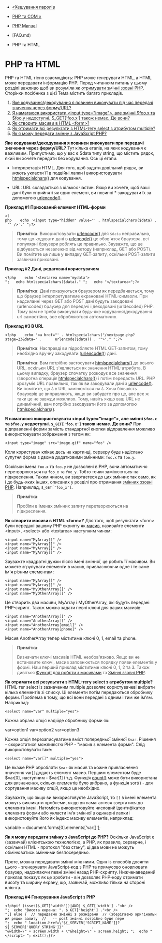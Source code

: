 - [«Хешування паролів](faq.passwords.md)
- [PHP та COM »](faq.com.md)

- [PHP Manual](index.md)
- [FAQ.md)
- PHP та HTML

# PHP та HTML

PHP та HTML тісно взаємодіють: PHP може генерувати HTML, а HTML
може передавати інформацію PHP. Перед читанням питань у цьому розділі
важливо щоб ви розуміли як [отримувати змінні ззовні PHP](language.variables.external.md). Сторінки посібника з цієї
Тема містить багато прикладів.

1. [Яке кодування/декодування я повинен виконувати під час передачі значення через форму/URL?](#faq.md.encoding)
2. [Я намагаюся використати \<input type="image"\>, але змінні $foo.x
та $foo.y недоступні. $\_GET['foo.x'] також немає. Де вони?](#faq.md.form-image)
3. [Як створити масиви в HTML \<form\>?](#faq.md.arrays)
4. [Як отримати всі результати з HTML-тегу select з атрибутом multiple?](#faq.md.select-multiple)
5. [Як я можу передати змінну з JavaScript PHP?](#faq.md.javascript-variable)

**Яке кодування/декодування я повинен виконувати при передачі значення через форму/URL?**
Тут кілька етапів, на яких кодування є важливим. Припустимо, що у
вас є $data типу string, що містить рядок, який ви хочете
передати без кодування. Ось ці етапи:

- Інтерпретація HTML. Для того, щоб задати довільний рядок, ви
*мають* укласти її в подвійні лапки і використовувати
[htmlspecialchars()](function.mdspecialchars.md) для
кодування.

- URL: URL складається з кількох частин. Якщо ви хочете, щоб ваші
дані були сприйняті як один елемент, ви повинні * закодувати їх
за допомогою [urlencode()](function.urlencode.md).

**Приклад #1 Прихований елемент HTML-форми**

` <?php    echo '<input type="hidden" value="' . htmlspecialchars($data) . '" />'."
";?> `

> **Примітка**: Використовувати [urlencode()](function.urlencode.md) для
> `$data` неправильно, тому що кодувати дані в
> [urlencode()](function.urlencode.md) це обов'язок браузера. всі
> популярні браузери роблять це правильно. Зауважте, що це відбувається
> незалежно від методу (наприклад, GET або POST). Ви помітите це
> лише у випадку GET-запиту, оскільки POST-запити зазвичай приховані.

**Приклад #2 Дані, редаговані користувачем**

` <?php    echo "<textarea name='mydata'>
";   echo htmlspecialchars($data)."
";   echo "</textarea>";?> `

> **Примітка**: Дані показуються браузером як передбачається,
> тому що браузер інтерпретуватиме екрановані HTML-символи.
> При надсиланні через GET або POST дані будуть закодовані (urlencoded)
> браузер для передачі і декодовані (urldecoded) PHP. Тому вам не
> треба виконувати будь-яке кодування/декодування url
> самостійно, все обробляються автоматично.

**Приклад #3 В URL**

` <?php    echo '<a href="' . htmlspecialchars("/nextpage.php?stage=23&data=" .      urlencode($data)) . '">'."
";?> `

> **Примітка**: Насправді ви підробляєте HTML GET-запитом,
> тому необхідно вручну закодувати
> ([urlencode()](function.urlencode.md)) дані.

> **Примітка**: Вам потрібно застосувати
> [htmlspecialchars()](function.mdspecialchars.md) до всього URL,
> оскільки URL з'являється як значення HTML-атрибута. В цьому випадку,
> браузер спочатку розкодує все значення (зворотна операція
> [htmlspecialchars()](function.mdspecialchars.md)) і потім передасть
> URL. PHP зрозуміє URL правильно, так як ви закодували дані з
> [urlencode()](function.urlencode.md). Ви помітите, що `&` в URL
> замінюється на `&`. Хоча більшість браузерів це виправляють, якщо
> ви забудете про це, але все ж таки це не завжди можливо. Тому, навіть
> якщо ваш URL не динамічний, вам потрібно закодувати його за допомогою
> [htmlspecialchars()](function.mdspecialchars.md).



**Я намагаюся використовувати \<input type="image"\>, але змінні `$foo.x` та `$foo.y` недоступні. `$_GET['foo.x']` також немає. Де вони?**
При відправленні форми замість стандартної кнопки відправлення можливо
використовувати зображення з тегом як:

```htmlcode
<input type="image" src="image.gif" name="foo" />
````

Коли користувач клікає десь на картинці, серверу буде надіслано
супутня форма з двома додатковими змінними: `foo.x` та
`foo.y`.

Оскільки імена `foo.x` та `foo.y` не дозволені в PHP, вони автоматично
перетворюються на `foo_x` та `foo_y`. Тобто точки замінюються на
підкреслення. Таким чином, ви звертаєтеся до цих змінних так само,
як і до будь-яких інших, описаних у розділі про отримання [змінних ззовні PHP](language.variables.external.md). Наприклад, `$_GET['foo_x']`.

> **Примітка**:
>
> Пробіли в іменах змінних запиту перетворюються на підкреслення.



**Як створити масиви в HTML \<form\>?**
Для того, щоб результати \<form\> були передані вашому PHP скрипту як [масив](language.types.array.md), називайте елементи \<input\>,
\<select\> або \<textarea\> наступним чином:

```htmlcode
<input name="MyArray[]" />
<input name="MyArray[]" />
<input name="MyArray[]" />
<input name="MyArray[]" />
````

Зауважте квадратні дужки після імені змінної, це робить її
масивом. Ви можете згрупувати елементи в масив, привласнюючи одне і
те саме ім'я різним елементам:

```htmlcode
<input name="MyArray[]" />
<input name="MyArray[]" />
<input name="MyOtherArray[]" />
<input name="MyOtherArray[]" />
````

Це створить два масиви, MyArray і MyOtherArray, які будуть передані
PHP-скрипт. Також можна задати певні ключі для ваших
масивів:

```htmlcode
<input name="AnotherArray[]" />
<input name="AnotherArray[]" />
<input name="AnotherArray[email]" />
<input name="AnotherArray[phone]" />
````

Масив AnotherArray тепер міститиме ключі 0, 1, email та phone.

> **Примітка**:
>
> Визначати ключі масивів HTML необов'язково. Якщо ви не встановите
> ключі, масив заповнюється порядку появи елементів у формі. Наш
> перший приклад міститиме ключі 0, 1, 2 та 3.
 Також дивіться [Функції для роботи з масивами](ref.array.md) та
[Змінні ззовні PHP](language.variables.external.md).



**Як отримати всі результати з HTML-тегу select з атрибутом multiple?**
HTML-тег select із зазначеним multiple дозволяє користувачеві вибрати
кілька елементів зі списку. Ці елементи потім передаються обробнику
форми. Проблема в тому, що всі вони передані з одним і тим же ім'ям.
Наприклад:

```htmlcode
<select name="var" multiple="yes">
````

Кожна обрана опція надійде обробнику форми як:

var=option1
var=option2
var=option3


Кожна опція перезаписуватиме вміст попередньої змінної
`$var`. Рішення - скористатися можливістю PHP - "масив з елемента
форми". Слід використовувати таке:

```htmlcode
<select name="var[]" multiple="yes">
````

Це вкаже PHP обробляти `$var` як масив та кожне привласнення
значення var[] додасть елемент масив. Першим елементом буде
$var[0], наступним - $var[1] і т.д. Функція
[count()](function.count.md) може бути використана для визначення,
скільки елементів було вибрано, а функція [sort()](function.sort.md) -
для сортування масиву опцій, якщо це необхідно.

Зауважте, що якщо ви використовуєте JavaScript, то `[]` в імені елемента
можуть викликати проблеми, якщо ви намагаєтеся звертатися до елемента
імені. Натомість використовуйте числовий ідентифікатор елемента форми
або укласти ім'я змінної в одинарні лапки і використовуйте його як
індекс масиву елементів, наприклад:

variable = document.forms[0].elements['var[]'];




**Як я можу передати змінну з JavaScript до PHP?**
Оскільки JavaScript є (зазвичай) клієнтською технологією, а PHP, як
правило, серверне, і оскільки HTML - протокол "без стану", ці два
мови не можуть обмінюватись змінними безпосередньо.

Проте, можна передавати змінні між ними. Один із способів
досягти цього - згенерувати JavaScript-код з PHP та примусово
оновлювати браузер, надсилаючи певні змінні назад PHP-скрипту.
Нижченаведений приклад показує як це зробити - він дозволяє
PHP-коду отримати висоту та ширину екрану, що, зазвичай, можливо тільки
на стороні клієнта.

**Приклад #4 Генерування JavaScript з PHP**

` <?phpif (isset($_GET['width'])|AND| $_GET['width'] ."<br />
";  echo "Висота екрана: ". $_GET['height'] ."<br />
";} else {  // передаємо змінні з розмірами  // (зберігаємо оригінальний рядок запиту  //   -- post змінні потрібно буде пере    
";  echo " location.href=\"${_SERVER['SCRIPT_NAME']}?${_SERVER['QUERY_STRING']}"             . "&width=\" + screen.width + \"&height=\" + screen.height;
";  echo "</script>
"; exit();}?> `
